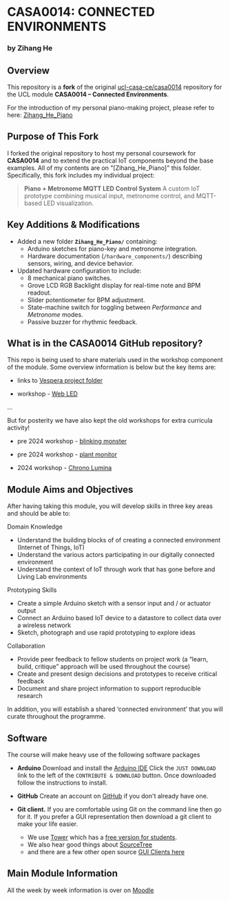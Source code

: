 # CASA0014: CONNECTED ENVIRONMENTS

### by Zihang He

## Overview

This repository is a **fork** of the original [ucl-casa-ce/casa0014](https://github.com/ucl-casa-ce/casa0014) repository for the UCL module **CASA0014 – Connected Environments**.

For the introduction of my personal piano-making project, please refer to here: [Zihang_He_Piano](https://github.com/xms12138/casa0014_Zihang_He/tree/main/Zihang_He_Piano)



## Purpose of This Fork

I forked the original repository to host my personal coursework for **CASA0014** and to extend the practical IoT components beyond the base examples. All of my contents are on "[Zihang_He_Piano]" this folder.
 Specifically, this fork includes my individual project:

> **Piano + Metronome MQTT LED Control System**
>  A custom IoT prototype combining musical input, metronome control, and MQTT-based LED visualization.



## Key Additions & Modifications

- Added a new folder **`Zihang_He_Piano/`** containing:
  - Arduino sketches for piano-key and metronome integration.
  - Hardware documentation (`/hardware_components/`) describing sensors, wiring, and device behavior.
- Updated hardware configuration to include:
  - 8 mechanical piano switches.
  - Grove LCD RGB Backlight display for real-time note and BPM readout.
  - Slider potentiometer for BPM adjustment.
  - State-machine switch for toggling between *Performance* and *Metronome* modes.
  - Passive buzzer for rhythmic feedback.



## What is in the CASA0014 GitHub repository?

This repo is being used to share materials used in the workshop component of the module. Some overview information is below but the key items are:

- links to [Vespera project folder](vespera)

- workshop - [Web LED](/webled/)

...

But for posterity we have also kept the old workshops for extra curricula activity!

- pre 2024 workshop - [blinking monster](/2023blinkingMonster/)

- pre 2024 workshop - [plant monitor](/2023plantMonitor/)

- 2024 workshop - [Chrono Lumina](/2024chronoLumina/)

## Module Aims and Objectives

After having taking this module, you will develop skills in three key areas and should be able to:

Domain Knowledge
- Understand the building blocks of of creating a connected environment (Internet of Things, IoT)
- Understand the various actors participating in our digitally connected environment
- Understand the context of IoT through work that has gone before and Living Lab environments

Prototyping Skills
- Create a simple Arduino sketch with a sensor input and / or actuator output
- Connect an Arduino based IoT device to a datastore to collect data over a wireless network
- Sketch, photograph and use rapid prototyping to explore ideas

Collaboration
- Provide peer feedback to fellow students on project work (a “learn, build, critique” approach will be used throughout the course)
- Create and present design decisions and prototypes to receive critical feedback
- Document and share project information to support reproducible research

In addition, you will establish a shared ‘connected environment’ that you will curate throughout the programme.


## Software

The course will make heavy use of the following software packages

- **Arduino** Download and install the [Arduino IDE](https://www.arduino.cc/en/main/software) Click the `JUST DOWNLOAD` link to the left of the `CONTRIBUTE & DOWNLOAD` button. Once downloaded follow the instructions to install.
  
- **GitHub** Create an account on [GitHub](https://github.com) if you don't already have one.

- **Git client.** If you are comfortable using Git on the command line then go for it. If you prefer a GUI representation then download a git client to make your life easier. 
    - We use [Tower](https://www.git-tower.com/) which has a [free version for students](https://www.git-tower.com/students/mac). 
    - We also hear good things about [SourceTree](https://www.sourcetreeapp.com) 
    - and there are a few other open source [GUI Clients here](https://git-scm.com/download/gui/windows)


## Main Module Information

All the week by week information is over on [Moodle](https://moodle.ucl.ac.uk/course/view.php?id=45126)
